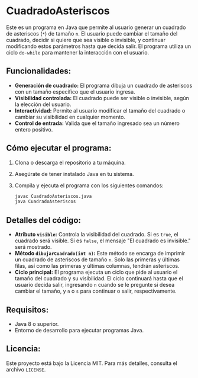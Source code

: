 # CuadradoAsteriscos

Este es un programa en Java que permite al usuario generar un cuadrado de asteriscos (`*`) de tamaño `n`. El usuario puede cambiar el tamaño del cuadrado, decidir si quiere que sea visible o invisible, y continuar modificando estos parámetros hasta que decida salir. El programa utiliza un ciclo `do-while` para mantener la interacción con el usuario.

## Funcionalidades:

- **Generación de cuadrado:** El programa dibuja un cuadrado de asteriscos con un tamaño específico que el usuario ingresa.
- **Visibilidad controlada:** El cuadrado puede ser visible o invisible, según la elección del usuario.
- **Interactividad:** Permite al usuario modificar el tamaño del cuadrado o cambiar su visibilidad en cualquier momento.
- **Control de entrada:** Valida que el tamaño ingresado sea un número entero positivo.

## Cómo ejecutar el programa:

1. Clona o descarga el repositorio a tu máquina.
2. Asegúrate de tener instalado Java en tu sistema.
3. Compila y ejecuta el programa con los siguientes comandos:

    ```bash
    javac CuadradoAsteriscos.java
    java CuadradoAsteriscos
    ```

## Detalles del código:

- **Atributo `visible`:** Controla la visibilidad del cuadrado. Si es `true`, el cuadrado será visible. Si es `false`, el mensaje "El cuadrado es invisible." será mostrado.
- **Método `dibujarCuadrado(int n)`:** Este método se encarga de imprimir un cuadrado de asteriscos de tamaño `n`. Solo las primeras y últimas filas, así como las primeras y últimas columnas, tendrán asteriscos.
- **Ciclo principal:** El programa ejecuta un ciclo que pide al usuario el tamaño del cuadrado y su visibilidad. El ciclo continuará hasta que el usuario decida salir, ingresando `n` cuando se le pregunte si desea cambiar el tamaño, y `n` o `s` para continuar o salir, respectivamente.


## Requisitos:

- Java 8 o superior.
- Entorno de desarrollo para ejecutar programas Java.

## Licencia:

Este proyecto está bajo la Licencia MIT. Para más detalles, consulta el archivo `LICENSE`.

